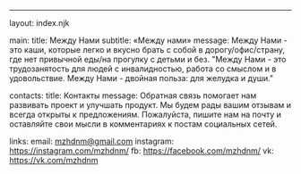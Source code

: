 ---
layout: index.njk

main:
  title: Между Нами
  subtitle: «Между нами»
  message: Между Нами - это каши, которые легко и вкусно брать с собой в дорогу/офис/страну, где нет привычной еды/на прогулку с детьми и без. "Между Нами - это трудозанятость для людей с инвалидностью, работа со смыслом и в удовольствие. Между Нами - двойная польза: для желудка и души."

contacts:
  title: Контакты
  message: Обратная связь помогает нам развивать проект и улучшать продукт. Мы будем рады вашим отзывам и всегда открыты к предложениям. Пожалуйста, пишите нам на почту и оставляйте свои мысли в комментариях к постам социальных сетей.

  links:
    email: mzhdnm@gmail.com
    instagram: https://instagram.com/mzhdnm/
    fb: https://facebook.com/mzhdnm/
    vk: https://vk.com/mzhdnm
